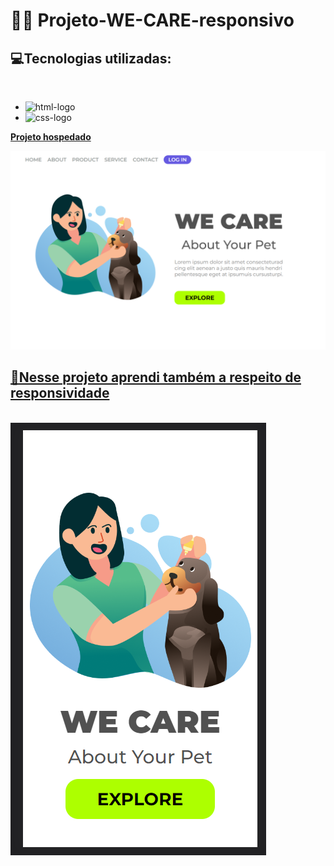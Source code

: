 # 👨‍💻 Projeto-WE-CARE-responsivo
 
 <h2>💻Tecnologias utilizadas: </h2><br>

 - <img src="https://img.shields.io/badge/HTML5-E34F26?style=for-the-badge&logo=html5&logoColor=white" alt="html-logo"/>
 - <img src="https://img.shields.io/badge/CSS3-1572B6?style=for-the-badge&logo=css3&logoColor=white" alt="css-logo"/>
  <a href="https://kauamath.github.io/WE-CARE-responsivo/"> <strong>Projeto hospedado</strong>
 
 <img src="https://raw.githubusercontent.com/kauamath/Projeto-WE-CARE-responsivo/2985d2df0ea974a0ef6553dc92ae04ce54871fbf/assets/desktop%20(2).png">
 
 <h2>📱Nesse projeto aprendi também a respeito de responsividade  </h2><br>

 
 <img src="https://raw.githubusercontent.com/kauamath/Projeto-WE-CARE-responsivo/2985d2df0ea974a0ef6553dc92ae04ce54871fbf/assets/mobile%20(2).png">
